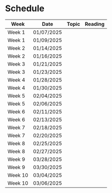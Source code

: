 # Schedule
Week | Date | Topic | Reading  
------------- | -------------  | -------------  | -------------  
Week 1  | 01/07/2025  |    |  
Week 1  | 01/09/2025  |    |  
Week 2  | 01/14/2025  |    |  
Week 2  | 01/16/2025  |    |  
Week 3  | 01/21/2025  |    |  
Week 3  | 01/23/2025  |    |  
Week 4  | 01/28/2025  |    |  
Week 4  | 01/30/2025  |    |  
Week 5  | 02/04/2025  |    |  
Week 5  | 02/06/2025  |    |  
Week 6  | 02/11/2025  |    |  
Week 6  | 02/13/2025  |    |  
Week 7  | 02/18/2025  |    |  
Week 7  | 02/20/2025  |    |  
Week 8  | 02/25/2025  |    |  
Week 8  | 02/27/2025  |    |  
Week 9  | 03/28/2025  |    |  
Week 9  | 03/30/2025  |    |  
Week 10 | 03/04/2025  |    |  
Week 10 | 03/06/2025  |    |  
